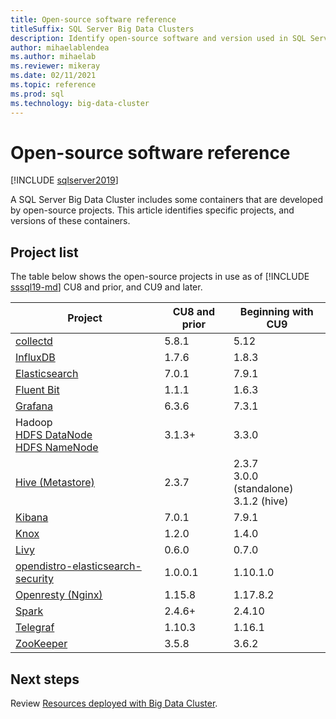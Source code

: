 ```yaml
---
title: Open-source software reference
titleSuffix: SQL Server Big Data Clusters
description: Identify open-source software and version used in SQL Server Big Data Clusters.
author: mihaelablendea 
ms.author: mihaelab
ms.reviewer: mikeray
ms.date: 02/11/2021
ms.topic: reference
ms.prod: sql
ms.technology: big-data-cluster
---
```


# Open-source software reference

[!INCLUDE [sqlserver2019](../includes/applies-to-version/sqlserver2019.md)]

A SQL Server Big Data Cluster includes some containers that are developed by open-source projects. This article identifies specific projects, and versions of these containers.

## Project list

The table below shows the open-source projects in use as of [!INCLUDE [sssql19-md](../includes/sssql19-md.md)] CU8 and prior, and CU9 and later. 

| Project | CU8 and prior | Beginning with CU9 |
|--|--|--|
| [collectd](https://collectd.org/) | 5.8.1 | 5.12 |
| [InfluxDB](https://www.influxdata.com) | 1.7.6 | 1.8.3 |
| [Elasticsearch](https://www.elastic.co/) | 7.0.1 | 7.9.1 |
| [Fluent Bit](https://docs.fluentbit.io/manual/about/what-is-fluent-bit) | 1.1.1 | 1.6.3 |
| [Grafana](https://grafana.com/) | 6.3.6 | 7.3.1 |
| Hadoop <br/>[HDFS DataNode](concept-storage-pool.md)<br/>[HDFS NameNode](https://cwiki.apache.org/confluence/display/HADOOP2/NameNode) |3.1.3+|3.3.0|
| [Hive (Metastore)](https://hive.apache.org/) |2.3.7|2.3.7<br/>3.0.0 (standalone)<br/>3.1.2 (hive)|
| [Kibana](https://www.elastic.co/kibana) | 7.0.1 | 7.9.1 |
| [Knox](https://knox.apache.org/) |1.2.0|1.4.0|
| [Livy](https://livy.apache.org/) |0.6.0|0.7.0|
| [opendistro-elasticsearch-security](https://www.elastic.co/what-is/elastic-stack-security) | 1.0.0.1 | 1.10.1.0 |
| [Openresty (Nginx)](https://openresty.org/) | 1.15.8 | 1.17.8.2 |
| [Spark](configure-spark-hdfs.md) |2.4.6+|2.4.10|
| [Telegraf](https://docs.influxdata.com/telegraf/) | 1.10.3 | 1.16.1 |
| [ZooKeeper](https://cwiki.apache.org/confluence/display/zookeeper) |3.5.8|3.6.2

## Next steps

Review [Resources deployed with Big Data Cluster](concept-architecture-pods.md).